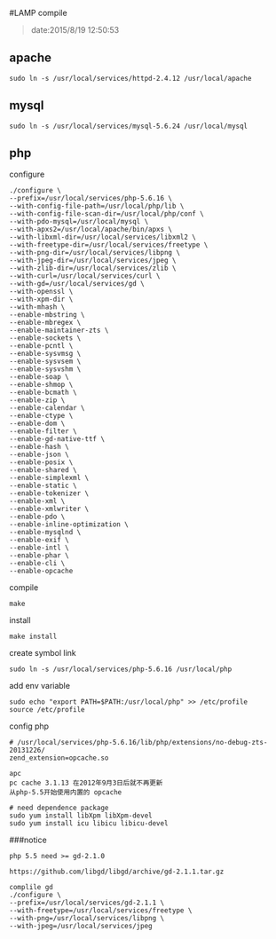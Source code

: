 #LAMP compile

> date:2015/8/19 12:50:53 

## apache ##

    sudo ln -s /usr/local/services/httpd-2.4.12 /usr/local/apache

## mysql ##

    sudo ln -s /usr/local/services/mysql-5.6.24 /usr/local/mysql

## php ##

configure

    ./configure \
    --prefix=/usr/local/services/php-5.6.16 \
    --with-config-file-path=/usr/local/php/lib \
    --with-config-file-scan-dir=/usr/local/php/conf \
    --with-pdo-mysql=/usr/local/mysql \
    --with-apxs2=/usr/local/apache/bin/apxs \
    --with-libxml-dir=/usr/local/services/libxml2 \
    --with-freetype-dir=/usr/local/services/freetype \
    --with-png-dir=/usr/local/services/libpng \
    --with-jpeg-dir=/usr/local/services/jpeg \
    --with-zlib-dir=/usr/local/services/zlib \
    --with-curl=/usr/local/services/curl \
    --with-gd=/usr/local/services/gd \
    --with-openssl \
    --with-xpm-dir \
    --with-mhash \
    --enable-mbstring \
    --enable-mbregex \
    --enable-maintainer-zts \
    --enable-sockets \
    --enable-pcntl \
    --enable-sysvmsg \
    --enable-sysvsem \
    --enable-sysvshm \
    --enable-soap \
    --enable-shmop \
    --enable-bcmath \
    --enable-zip \
    --enable-calendar \
    --enable-ctype \
    --enable-dom \
    --enable-filter \
    --enable-gd-native-ttf \
    --enable-hash \
    --enable-json \
    --enable-posix \
    --enable-shared \
    --enable-simplexml \
    --enable-static \
    --enable-tokenizer \
    --enable-xml \
    --enable-xmlwriter \
    --enable-pdo \
    --enable-inline-optimization \
    --enable-mysqlnd \
    --enable-exif \
    --enable-intl \
    --enable-phar \
    --enable-cli \
    --enable-opcache

compile

    make

install

    make install

create symbol link

    sudo ln -s /usr/local/services/php-5.6.16 /usr/local/php

add env variable

    sudo echo "export PATH=$PATH:/usr/local/php" >> /etc/profile
    source /etc/profile

config php

    # /usr/local/services/php-5.6.16/lib/php/extensions/no-debug-zts-20131226/
    zend_extension=opcache.so

    apc
    pc cache 3.1.13 在2012年9月3日后就不再更新
    从php-5.5开始使用内置的 opcache

    # need dependence package
    sudo yum install libXpm libXpm-devel
    sudo yum install icu libicu libicu-devel

###notice

    php 5.5 need >= gd-2.1.0 

    https://github.com/libgd/libgd/archive/gd-2.1.1.tar.gz

    complile gd
    ./configure \
    --prefix=/usr/local/services/gd-2.1.1 \
    --with-freetype=/usr/local/services/freetype \
    --with-png=/usr/local/services/libpng \
    --with-jpeg=/usr/local/services/jpeg
